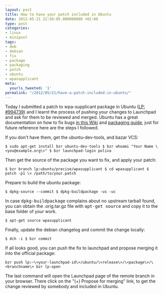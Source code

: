 ```yaml
---
layout: post
title: How to have your patch included in Ubuntu
date: 2012-05-21 22:56:05.000000000 +02:00
type: post
categories:
- linux
- minipost
tags:
- deb
- debian
- fix
- package
- packaging
- patch
- ubuntu
- wpasupplicant
meta:
  yourls_tweeted: '1'
permalink: "/2012/05/21/have-a-patch-included-in-ubuntu/"
---
```

Today I submitted a patch to wpa-supplicant package in Ubuntu ([LP: #994739](https://bugs.launchpad.net/bugs/994739)) and I learnt the process of pushing your changes to Launchpad and ask for them to be reviewed and merged. Ubuntu has a great documentation on how to fix bugs [in this Wiki](https://wiki.ubuntu.com/Bugs/HowToFix) and [packaging guide](http://developer.ubuntu.com/packaging/html/fixing-a-bug.html), just for future reference here are the steps I followed.

If you don't have them, get the ubuntu-dev-tools, and bazar VCS:

```
$ sudo apt-get install bzr ubuntu-dev-tools $ bzr whoami "Your Name \<you@example.org\>" $ bzr launchpad-login poliva
```

Then get the source of the package you want to fix, and apply your patch:

```
$ bzr branch lp:ubuntu/precise/wpasupplicant $ cd wpasupplicant $ patch -p1 \< /path/to/your.patch
```

Prepare to build the ubuntu package:

```
$ dpkg-source --commit $ dpkg-buildpackage -us -uc
```

In case <tt>dpkg-buildpackage</tt> complains about no upstream tarball found, you can obtain the .orig.tar.gz file with <tt>apt-get source</tt> and copy it to the base folder of your work.

```
$ apt-get source wpasupplicant
```

Finally, update the debian changelog and commit the change locally:

```
$ dch -i $ bzr commit
```

If all looks good, you can push the fix to launchpad and propose merging it into the official package:

```
bzr push lp:~\<your-launchpad-id\>/ubuntu/\<release\>/\<package\>/\<branchname\> bzr lp-open
```

The last command will open the Launchpad page of the remote branch in your browser. There click on the "(+) Propose for merging" link, to get the change reviewed by somebody and included in Ubuntu.

